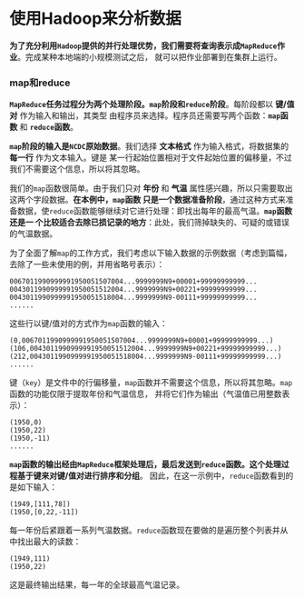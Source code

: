 使用Hadoop来分析数据
===============================================================================
**为了充分利用`Hadoop`提供的并行处理优势，我们需要将查询表示成`MapReduce`作业**。完成某种本地端的小规模测试之后，
就可以把作业部署到在集群上运行。

### map和reduce
**`MapReduce`任务过程分为两个处理阶段。`map`阶段和`reduce`阶段**。每阶段都以 **键/值对** 作为输入和输出，其类型
由程序员来选择。程序员还需要写两个函数：**`map`函数** 和 **`reduce`函数**。

**`map`阶段的输入是`NCDC`原始数据**。我们选择 **文本格式** 作为输入格式，将数据集的 **每一行** 作为文本输入。键是
某一行起始位置相对于文件起始位置的偏移量，不过我们不需要这个信息，所以将其忽略。

我们的`map`函数很简单。由于我们只对 **年份** 和 **气温** 属性感兴趣，所以只需要取出这两个字段数据。**在本例中，`map`函数
只是一个数据准备阶段**，通过这种方式来准备数据，使`reduce`函数能够继续对它进行处理：即找出每年的最高气温。**`map`函数还是一
个比较适合去除已损记录的地方**：此处，我们筛掉缺失的、可疑的或错误的气温数据。

为了全面了解`map`的工作方式，我们考虑以下输入数据的示例数据（考虑到篇幅，去除了一些未使用的例，并用省略号表示）：
```
0067011990999991950051507004...9999999N9+00001+99999999999...
0043011990999991950051512004...9999999N9+00221+99999999999...
0043011990999991950051518004...9999999N9-00111+99999999999...
......
```
这些行以键/值对的方式作为`map`函数的输入：
```
(0,0067011990999991950051507004...9999999N9+00001+99999999999...)
(106,0043011990999991950051512004...9999999N9+00221+99999999999...)
(212,0043011990999991950051518004...9999999N9-00111+99999999999...)
......
```
键（`key`）是文件中的行偏移量，`map`函数并不需要这个信息，所以将其忽略。`map`函数的功能仅限于提取年份和气温信息，
并将它们作为输出（气温值已用整数表示）：
```
(1950,0)
(1950,22)
(1950,-11)
......
```
**`map`函数的输出经由`MapReduce`框架处理后，最后发送到`reduce`函数。这个处理过程基于键来对键/值对进行排序和分组**。
因此，在这一示例中，`reduce`函数看到的是如下输入：
```
(1949,[111,78])
(1950,[0,22,-11])
```
每一年份后紧跟着一系列气温数据。`reduce`函数现在要做的是遍历整个列表并从中找出最大的读数：
```
(1949,111)
(1950,22)
```
这是最终输出结果，每一年的全球最高气温记录。






